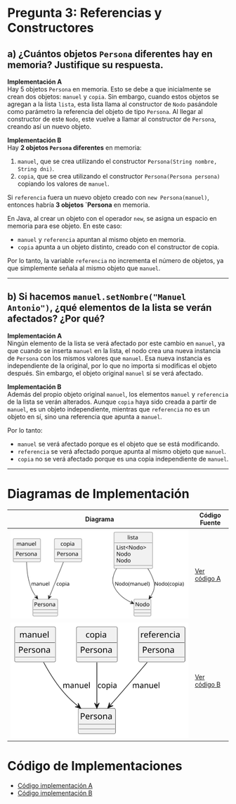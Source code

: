 # Pregunta 3: Referencias y Constructores


## a) ¿Cuántos objetos `Persona` diferentes hay en memoria? Justifique su respuesta.

**Implementación A**  
Hay 5 objetos `Persona` en memoria. Esto se debe a que inicialmente se crean dos objetos: `manuel` y `copia`. Sin embargo, cuando estos objetos se agregan a la lista `lista`, esta lista llama al constructor de `Nodo` pasándole como parámetro la referencia del objeto de tipo `Persona`. Al llegar al constructor de este `Nodo`, este vuelve a llamar al constructor de `Persona`, creando así un nuevo objeto.

**Implementación B**  
Hay **2 objetos `Persona` diferentes** en memoria: 

1. `manuel`, que se crea utilizando el constructor `Persona(String nombre, String dni)`.
2. `copia`, que se crea utilizando el constructor `Persona(Persona persona)` copiando los valores de `manuel`.

Si `referencia` fuera un nuevo objeto creado con `new Persona(manuel)`, entonces habría **3 objetos `Persona** en memoria.

En Java, al crear un objeto con el operador `new`, se asigna un espacio en memoria para ese objeto. En este caso:
- `manuel` y `referencia` apuntan al mismo objeto en memoria.
- `copia` apunta a un objeto distinto, creado con el constructor de copia.

Por lo tanto, la variable `referencia` no incrementa el número de objetos, ya que simplemente señala al mismo objeto que `manuel`.

---

## b) Si hacemos `manuel.setNombre("Manuel Antonio")`, ¿qué elementos de la lista se verán afectados? ¿Por qué?


**Implementación A**  
Ningún elemento de la lista se verá afectado por este cambio en `manuel`, ya que cuando se inserta `manuel` en la lista, el nodo crea una nueva instancia de `Persona` con los mismos valores que `manuel`. Esa nueva instancia es independiente de la original, por lo que no importa si modificas el objeto después. Sin embargo, el objeto original `manuel` sí se verá afectado.

**Implementación B**  
Además del propio objeto original `manuel`, los elementos `manuel` y `referencia` de la lista se verán alterados. Aunque `copia` haya sido creada a partir de `manuel`, es un objeto independiente, mientras que `referencia` no es un objeto en sí, sino una referencia que apunta a `manuel`.

Por lo tanto:
- `manuel` se verá afectado porque es el objeto que se está modificando.
- `referencia` se verá afectado porque apunta al mismo objeto que `manuel`.
- `copia` no se verá afectado porque es una copia independiente de `manuel`.

---

# Diagramas de Implementación

| Diagrama | Código Fuente |
|----------|---------------|
| ![Diagrama implementación A](https://raw.githubusercontent.com/celiabecerril/24-25-EDA1-ExamenParcial/main/Pregunta3CeliaBecerril/DiagramaA.svg) | [Ver código A](https://github.com/celiabecerril/24-25-EDA1-ExamenParcial/blob/main/Pregunta3CeliaBecerril/diagramaA.puml) |
| ![Diagrama implementación B](https://raw.githubusercontent.com/celiabecerril/24-25-EDA1-ExamenParcial/main/Pregunta3CeliaBecerril/DiagramaB.svg) | [Ver código B](https://github.com/celiabecerril/24-25-EDA1-ExamenParcial/blob/main/Pregunta3CeliaBecerril/diagramaB.puml) |

# Código de Implementaciones

- [Código implementación A](https://github.com/celiabecerril/24-25-EDA1-ExamenParcial/tree/main/Pregunta3CeliaBecerril/ImplementacionA)
- [Código implementación B](https://github.com/celiabecerril/24-25-EDA1-ExamenParcial/tree/main/Pregunta3CeliaBecerril/ImplementacionB)


